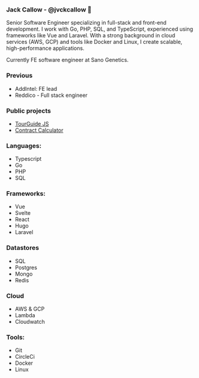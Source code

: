 ### Jack Callow - @jvckcallow 👋

Senior Software Engineer specializing in full-stack and front-end development. I work with Go, PHP, SQL, and TypeScript, experienced using frameworks like Vue and Laravel. With a strong background in cloud services (AWS, GCP) and tools like Docker and Linux, I create scalable, high-performance applications.

Currently FE software engineer at Sano Genetics.

### Previous
- AddIntel: FE lead
- Reddico - Full stack engineer

### Public projects
- [TourGuide JS](https://tourguidejs.com)
- [Contract Calculator](https://contractor-calculator.co.uk/) 


### Languages:
- Typescript
- Go
- PHP
- SQL

### Frameworks:
- Vue
- Svelte
- React
- Hugo
- Laravel

### Datastores
- SQL
- Postgres
- Mongo
- Redis

### Cloud
- AWS & GCP
- Lambda
- Cloudwatch

### Tools:
- Git
- CircleCi
- Docker 
- Linux
